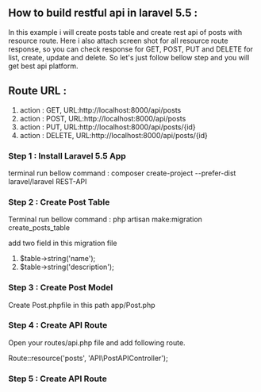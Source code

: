 ## How to build restful api in laravel 5.5 :

In this example i will create posts table and create rest api of posts with resource route. Here i also attach screen shot for all resource route response, so you can check response for GET, POST, PUT and DELETE for list, create, update and delete. So let's just follow bellow step and you will get best api platform.

## Route URL : 

  1) action : GET, URL:http://localhost:8000/api/posts 
  2) action : POST, URL:http://localhost:8000/api/posts
  3) action : PUT, URL:http://localhost:8000/api/posts/{id}
  5) action : DELETE, URL:http://localhost:8000/api/posts/{id}

### Step 1 : Install Laravel 5.5 App
 
  terminal run bellow command : composer create-project --prefer-dist laravel/laravel REST-API

### Step 2 : Create Post Table

  Terminal run bellow command : php artisan make:migration create_posts_table 
  
   add two field in this migration file  
   1. $table->string('name');
   2. $table->string('description');
  
### Step 3 : Create Post Model
   Create Post.phpfile in this path app/Post.php
   
### Step 4 : Create API Route
   Open your routes/api.php file and add following route.
   
   Route::resource('posts', 'API\PostAPIController');
   
### Step 5 : Create API Route   

